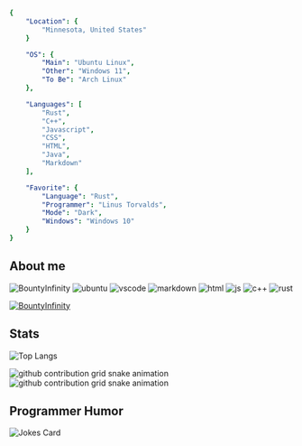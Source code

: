 ```yaml
{
    "Location": {
        "Minnesota, United States"
    }

    "OS": {
        "Main": "Ubuntu Linux",
        "Other": "Windows 11",
        "To Be": "Arch Linux"
    },

    "Languages": [
        "Rust",
        "C++",
        "Javascript",
        "CSS",
        "HTML",
        "Java",
        "Markdown"
    ],

    "Favorite": {
        "Language": "Rust",
        "Programmer": "Linus Torvalds",
        "Mode": "Dark",
        "Windows": "Windows 10"
    }
}
```

<h2>About me</h2>
<p align="left">
  <img src="https://komarev.com/ghpvc/?username=BountyInfinity&color=blue&label=Profile+Visitors" alt="BountyInfinity" /> 
  <img src="https://img.shields.io/badge/OS-Ubuntu%20Linux-/?logo=Ubuntu&color=darkorange" alt="ubuntu">
  <img src="https://img.shields.io/badge/Editor-VS%20Code-/?logo=visualstudiocode&logoColor=blue&color=blue" alt="vscode">
  <img src="https://img.shields.io/badge/Knows-MarkDown-/?logo=markdown&color=white" alt="markdown">
  <img src="https://img.shields.io/badge/Knows-HTML-/?logo=html5&logoColor=warning&color=orange" alt="html">
  <img src="https://img.shields.io/badge/Knows-JavaScript-/?logo=javascript&logoColor=warning&color=yellow" alt="js">
  <img src="https://img.shields.io/badge/Knows-C++-/?logo=cplusplus&logoColor=blue&color=blue" alt="c++">
  <img src="https://img.shields.io/badge/Knows-Rust-/?logo=rust&logoColor=white&color=saddlebrown" alt="rust">
</p>

<p align="left"> <a href="https://github.com/ryo-ma/github-profile-trophy"><img src="https://github-profile-trophy.vercel.app/?username=BountyInfinity&no-frame=trueno-bg=true&theme=matrix" alt="BountyInfinity" /></a> </p>

<h2 align="left">Stats</h2>

![Top Langs](https://github-readme-stats.vercel.app/api/top-langs/?username=BountyInfinity&langs_count=14&theme=dark&layout=donut)

![github contribution grid snake animation](https://raw.githubusercontent.com/B0UNTYINFINITY/B0UNTYINFINITY/output/github-contribution-grid-snake-dark.svg#gh-dark-mode-only)![github contribution grid snake animation](https://raw.githubusercontent.com/BountyInfinity/BountyInfinity/output/github-contribution-grid-snake.svg#gh-light-mode-only)

<h2 id="test">Programmer Humor</h2>
<img src="https://readme-jokes.vercel.app/api" alt="Jokes Card" />
</html>
